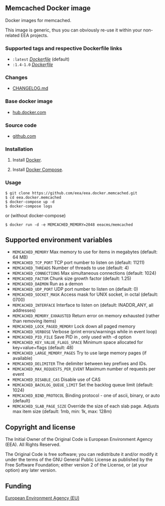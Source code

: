 ## Memcached Docker image

Docker images for memcached.

This image is generic, thus you can obviously re-use it within
your non-related EEA projects.


### Supported tags and respective Dockerfile links

  - `:latest` [*Dockerfile*](https://github.com/eea/eea.docker.memcached/blob/master/Dockerfile) (default)
  - `:1.4-1.0` [*Dockerfile*](https://github.com/eea/eea.docker.memcached/tree/1.4-1.0/Dockerfile)

### Changes

 - [CHANGELOG.md](https://github.com/eea/eea.docker.memcached/blob/master/CHANGELOG.md)

### Base docker image

 - [hub.docker.com](https://registry.hub.docker.com/u/eeacms/memcached)


### Source code

  - [github.com](http://github.com/eea/eea.docker.memcached
)


### Installation

1. Install [Docker](https://www.docker.com/).

2. Install [Docker Compose](https://docs.docker.com/compose/).


### Usage

    $ git clone https://github.com/eea/eea.docker.memcached.git
    $ cd eea.docker.memcached
    $ docker-compose up -d
    $ docker-compose logs

or (without docker-compose)

    $ docker run -d -e MEMCACHED_MEMORY=2048 eeacms/memcached


## Supported environment variables ##

* `MEMCACHED_MEMORY` Max memory to use for items in megabytes (default: 64 MB)
* `MEMCACHED_TCP_PORT` TCP port number to listen on (default: 11211)
* `MEMCACHED_THREADS` Number of threads to use (default: 4)
* `MEMCACHED_CONNECTIONS` Max simultaneous connections (default: 1024)
* `MEMCACHED_FACTOR` Chunk size growth factor (default: 1.25)
* `MEMCACHED_DAEMON` Run as a demon
* `MEMCACHED_UDP_PORT` UDP port number to listen on (default: 0)
* `MEMCACHED_SOCKET_MASK` Access mask for UNIX socket, in octal (default: 0700)
* `MEMCACHED_INTERFACE` Interface to listen on (default: INADDR_ANY, all addresses)
* `MEMCACHED_MEMORY_EXHAUSTED` Return error on memory exhausted (rather than removing items)
* `MEMCACHED_LOCK_PAGED_MEMORY` Lock down all paged memory
* `MEMCACHED_VERBOSE` Verbose (print errors/warnings while in event loop)
* `MEMCACHED_PID_FILE` Save PID in <file>, only used with -d option
* `MEMCACHED_KEY_VALUE_FLAGS_SPACE` Minimum space allocated for key+value+flags (default: 48)
* `MEMCACHED_LARGE_MEMORY_PAGES` Try to use large memory pages (if available)
* `MEMCACHED_DELIMITER` The delimiter between key prefixes and IDs.
* `MEMCACHED_MAX_REQUESTS_PER_EVENT` Maximum number of requests per event
* `MEMCACHED_DISABLE_CAS` Disable use of CAS
* `MEMCACHED_BACKLOG_QUEUE_LIMIT` Set the backlog queue limit (default: 1024)
* `MEMCACHED_BIND_PROTOCOL` Binding protocol - one of ascii, binary, or auto (default)
* `MEMCACHED_SLAB_PAGE_SIZE` Override the size of each slab page. Adjusts max item size (default: 1mb, min: 1k, max: 128m)


## Copyright and license

The Initial Owner of the Original Code is European Environment Agency (EEA).
All Rights Reserved.

The Original Code is free software;
you can redistribute it and/or modify it under the terms of the GNU
General Public License as published by the Free Software Foundation;
either version 2 of the License, or (at your option) any later
version.


## Funding

[European Environment Agency (EU)](http://eea.europa.eu)
